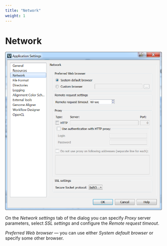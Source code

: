 ```yaml
---
title: "Network"
weight: 1
---
```



# Network


![](/images/10289507/10420524.png)

On the _Network settings_ tab of the dialog you can specify _Proxy_ server parameters, select _SSL settings_ and configure the _Remote request timeout_.

_Preferred Web browser_ — you can use either _System default browser_ or specify some other browser.
